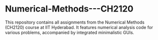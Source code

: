 # Numerical-Methods---CH2120
This repository contains all assignments from the Numerical Methods (CH2120) course at IIT Hyderabad. It features numerical analysis code for various problems, accompanied by integrated minimalistic GUIs.
